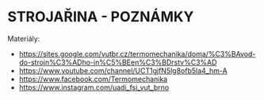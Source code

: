 # STROJAŘINA - POZNÁMKY
Materiály:
- https://sites.google.com/vutbr.cz/termomechanika/doma/%C3%BAvod-do-strojn%C3%ADho-in%C5%BEen%C3%BDrstv%C3%AD
- https://www.youtube.com/channel/UCT1gjfN5lg8ofb5la4_hm-A
- https://www.facebook.com/Termomechanika
- https://www.instagram.com/uadi_fsi_vut_brno